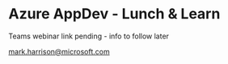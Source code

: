 # Azure AppDev - Lunch & Learn

Teams webinar link pending - info to follow later

mark.harrison@microsoft.com 
